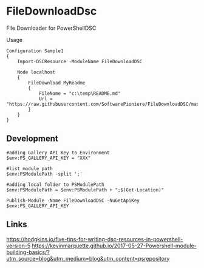 # FileDownloadDsc

File Downloader for PowerShellDSC

Usage
```
Configuration Sample1
{
    Import-DSCResource -ModuleName FileDownloadDSC

    Node localhost
    {
        FileDownload MyReadme
        {
            FileName = "c:\temp\README.md"
            Url = "https://raw.githubusercontent.com/SoftwarePioniere/FileDownloadDSC/master/README.md"
        }
    }
}

```

## Development

```
#adding Gallery API Key to Environment
$env:PS_GALLERY_API_KEY = "XXX"

#list module path
$env:PSModulePath -split ';'

#adding local folder to PSModulePath
$env:PSModulePath = $env:PSModulePath + ";$(Get-Location)"

Publish-Module -Name FileDownloadDSC -NuGetApiKey $env:PS_GALLERY_API_KEY 

```

## Links

https://hodgkins.io/five-tips-for-writing-dsc-resources-in-powershell-version-5
https://kevinmarquette.github.io/2017-05-27-Powershell-module-building-basics/?utm_source=blog&utm_medium=blog&utm_content=psrepository
